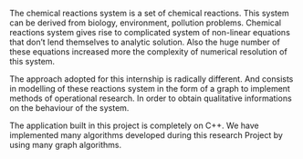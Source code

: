 The chemical reactions system is a set of chemical reactions. This system can be derived
from biology, environment, pollution problems. Chemical reactions system gives rise to complicated system of non-linear equations that don’t lend themselves to analytic solution. Also the huge number of these equations increased more the complexity of numerical resolution of
this system.

The approach adopted for this internship is radically different. And consists in modelling of
these reactions system in the form of a graph to implement methods of operational research.
In order to obtain qualitative informations on the behaviour of the system.


The application built in this project is completely on C++. We have implemented many algorithms developed during this research Project by using many graph algorithms. 

